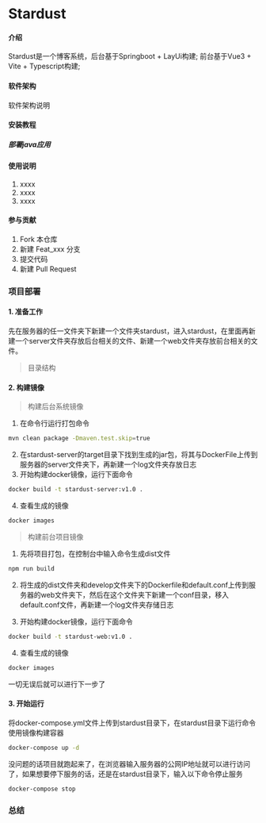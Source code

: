 # Stardust

#### 介绍
Stardust是一个博客系统，后台基于Springboot + LayUi构建;
前台基于Vue3 + Vite + Typescript构建;

#### 软件架构
软件架构说明


#### 安装教程

##### 部署java应用


#### 使用说明

1.  xxxx
2.  xxxx
3.  xxxx

#### 参与贡献

1.  Fork 本仓库
2.  新建 Feat_xxx 分支
3.  提交代码
4.  新建 Pull Request


### 项目部署

#### 1. 准备工作

先在服务器的任一文件夹下新建一个文件夹stardust，进入stardust，在里面再新建一个server文件夹存放后台相关的文件、新建一个web文件夹存放前台相关的文件。

> 目录结构



#### 2. 构建镜像

> 构建后台系统镜像

1. 在命令行运行打包命令

```bash
mvn clean package -Dmaven.test.skip=true
```

2. 在stardust-server的target目录下找到生成的jar包，将其与DockerFile上传到服务器的server文件夹下，再新建一个log文件夹存放日志
3. 开始构建docker镜像，运行下面命令

```bash
docker build -t stardust-server:v1.0 .
```

4. 查看生成的镜像

``` bash
docker images
```

> 构建前台项目镜像

1. 先将项目打包，在控制台中输入命令生成dist文件

``` bash
npm run build
```

2. 将生成的dist文件夹和develop文件夹下的Dockerfile和default.conf上传到服务器的web文件夹下，然后在这个文件夹下新建一个conf目录，移入default.conf文件，再新建一个log文件夹存储日志

3. 开始构建docker镜像，运行下面命令

```bash
docker build -t stardust-web:v1.0 .
```

4. 查看生成的镜像

``` bash
docker images
```

一切无误后就可以进行下一步了

#### 3. 开始运行

将docker-compose.yml文件上传到stardust目录下，在stardust目录下运行命令使用镜像构建容器

```bash
docker-compose up -d
```

没问题的话项目就跑起来了，在浏览器输入服务器的公网IP地址就可以进行访问了，如果想要停下服务的话，还是在stardust目录下，输入以下命令停止服务

``` bash
docker-compose stop
```

### 总结




